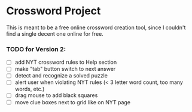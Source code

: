 # Crossword Project

This is meant to be a free online crossword creation tool, since I couldn't find a single decent one online for free.

### TODO for Version 2:

- [ ] add NYT crossword rules to Help section
- [ ] make "tab" button switch to next answer
- [ ] detect and recognize a solved puzzle
- [ ] alert user when violating NYT rules (< 3 letter word count, too many words, etc.)
- [ ] drag mouse to add black squares
- [ ] move clue boxes next to grid like on NYT page
